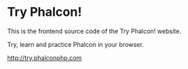 # Try Phalcon!

This is the frontend source code of the Try Phalcon! website. 

Try, learn and practice Phalcon in your browser. 

http://try.phalconphp.com
